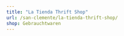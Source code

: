 ```yaml
---
title: "La Tienda Thrift Shop"
url: /san-clemente/la-tienda-thrift-shop/
shop: Gebrauchtwaren
---
```

